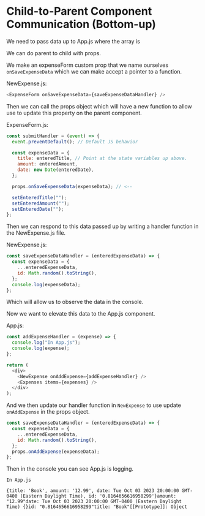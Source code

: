 # Child-to-Parent Component Communication (Bottom-up)

We need to pass data up to App.js where the array is

We can do parent to child with props.

We make an expenseForm custom prop that we name ourselves `onSaveExpenseData` which we can make accept a pointer to a function.

NewExpense.js:

```js
<ExpenseForm onSaveExpenseData={saveExpenseDataHandler} />
```

Then we can call the props object which will have a new function to allow use to update this property on the parent component.

ExpenseForm.js:

```js
const submitHandler = (event) => {
  event.preventDefault(); // Default JS behavior

  const expenseData = {
    title: enteredTitle, // Point at the state variables up above.
    amount: enteredAmount,
    date: new Date(enteredDate),
  };

  props.onSaveExpenseData(expenseData); // <--

  setEnteredTitle("");
  setEnteredAmount("");
  setEnteredDate("");
};
```

Then we can respond to this data passed up by writing a handler function in the NewExpense.js file.

NewExpense.js:

```js
const saveExpenseDataHandler = (enteredExpenseData) => {
  const expenseData = {
    ...enteredExpenseData,
    id: Math.random().toString(),
  };
  console.log(expenseData);
};
```

Which will allow us to observe the data in the console.

Now we want to elevate this data to the App.js component.

App.js:

```js
const addExpenseHandler = (expense) => {
  console.log("In App.js");
  console.log(expense);
};

return (
  <div>
    <NewExpense onAddExpense={addExpenseHandler} />
    <Expenses items={expenses} />
  </div>
);
```

And we then update our handler function in `NewExpense` to use update `onAddExpense` in the props object.

```js
const saveExpenseDataHandler = (enteredExpenseData) => {
  const expenseData = {
    ...enteredExpenseData,
    id: Math.random().toString(),
  };
  props.onAddExpense(expenseData);
};
```

Then in the console you can see App.js is logging.

```
In App.js

{title: 'Book', amount: '12.99', date: Tue Oct 03 2023 20:00:00 GMT-0400 (Eastern Daylight Time), id: '0.8164656616958299'}amount: "12.99"date: Tue Oct 03 2023 20:00:00 GMT-0400 (Eastern Daylight Time) {}id: "0.8164656616958299"title: "Book"[[Prototype]]: Object
```
